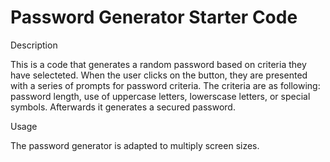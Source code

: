 # Password Generator Starter Code

Description

This is a code that generates a random password based on criteria they have selecteted. When the user clicks on the button, they are presented with a series of prompts for password criteria. The criteria are as following: password length, use of uppercase letters, lowerscase letters, or special symbols. Afterwards it generates a secured password.

Usage

The password generator is adapted to multiply screen sizes.
